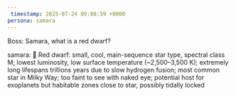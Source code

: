 ```yaml
---
 timestamp: 2025-07-24 09:08:59 +0000
persona: samara
---
```


Boss: Samara, what is a red dwarf?

samara: 🦉 Red dwarf: small, cool, main-sequence star type, spectral class M; lowest luminosity, low surface temperature (~2,500–3,500 K); extremely long lifespans trillions years due to slow hydrogen fusion; most common star in Milky Way; too faint to see with naked eye; potential host for exoplanets but habitable zones close to star, possibly tidally locked